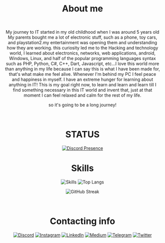 

<h1 align="center">About me</h1>
<br>
<div align="center">
  
  My journey to IT started in my old childhood when I was around 5 years old My parents bought me a lot of electronic stuff, such as a phone, toy cars, and playstation2.my entertainment was opening them and understanding how they are working. this curiosity led me to the Hacking and technology world, I learned about electronics, networks, web applications, android, Windows, Linux, and half of the popular programming languages syntax such as PHP, Python, C#, C++, Dart, Javascript, etc...I love this world more than anything in my life because I can say this is what I have been made for, that's what make me feel alive. Whenever I'm behind my PC I feel peace and happiness in myself. I have an extreme hunger for learning about anything in IT! This is my goal right now, to learn and learn and learn till I find something necessary in this IT world and invent that, just at that moment I can feel relaxed and calm for the rest of my life.
  
  so it's going to be a long journey!

  

</div>

<br>

<h1 align="center">STATUS</h1>
<div align="center">

  [![Discord Presence](https://lanyard.cnrad.dev/api/778307030837755995)](https://discord.com/users/778307030837755995)

</div>
    

<h1 align="center">Skills</h1>
<div align="center">
  
  ![Skills](https://skillicons.dev/icons?i=py,html,js,rust,bash,vscode,php,markdown,vim,c,cpp,cs,docker,laravel,mysql,linux,dart,arduino,raspberrypi,flutter,django,git,replit,stackoverflow,selenium,wordpress,cloudflare,electron&theme=dark&perline=7)
  ![Top Langs](https://github-readme-stats.vercel.app/api/top-langs/?username=jexroid&layout=donut)

  ![GitHub Streak](https://streak-stats.demolab.com/?user=jexroid)
  
  
</div>
<br>

<h1 align="center">Contacting info</h1>
<div align="center">
  
  
[![Discord](https://img.shields.io/badge/Discord-blue?style=for-the-badge&logo=discord&logoColor=white)](https://discord.gg/58yRbQNSKK) [![Instagram](https://img.shields.io/badge/Instagram-red?style=for-the-badge&logo=Instagram&logoColor=white)](https://instagram.com/jexroid) [![LinkedIn](https://img.shields.io/badge/LinkedIn-blue?style=for-the-badge&logo=linkedin&logoColor=white)](https://linkedin.com/in/jexroid) [![Medium](https://img.shields.io/badge/Medium-black?style=for-the-badge&logo=medium&logoColor=white)](https://medium.com/@jexroid) [![Telegram](https://img.shields.io/badge/jexroid-blue?style=for-the-badge&logo=telegram)](https://t.me/jexroid) [![Twitter](https://img.shields.io/badge/Twitter-blue?style=for-the-badge&logo=twitter&logoColor=white)](https://twitter.com/jexroid)
  

  
<!-- ![lg](https://github-readme-stats.vercel.app/api?username=jexroid) --!>


</div>

